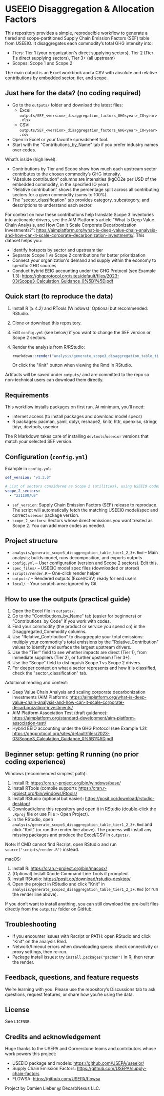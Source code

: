 # USEEIO Disaggregation & Allocation Factors

This repository provides a simple, reproducible workflow to generate a tiered and scope-partitioned Supply Chain Emission Factors (SEF) table from USEEIO. It disaggregates each commodity’s total GHG intensity into:

- Tiers: Tier 1 (your organization's direct supplying sectors), Tier 2 (Tier 1's direct supplying sectors), Tier 3+ (all upstream)
- Scopes: Scope 1 and Scope 2

The main output is an Excel workbook and a CSV with absolute and relative contributions by embedded sector, tier, and scope.

## Just here for the data? (no coding required)

- Go to the `outputs/` folder and download the latest files:
  - Excel: `outputs/SEF_<version>_disaggregation_factors_GHG<year>_IO<year>.xlsx`
  - CSV:   `outputs/SEF_<version>_disaggregation_factors_GHG<year>_IO<year>.csv`
- Open in Excel or your favorite spreadsheet tool.
- Start with the "Contributions_by_Name" tab if you prefer industry names over codes.

What’s inside (high level):
- Contributions by Tier and Scope show how much each upstream sector contributes to the chosen commodity’s GHG intensity.
- “Absolute contribution” columns are intensities (kgCO2e per USD of the embedded commodity, in the specified IO year).
- “Relative contribution” shows the percentage split across all contributing sectors for a given commodity (sums to 100%).
- The "sector_classification" tab provides category, subcategory, and descriptions to understand each sector.

For context on how these contributions help translate Scope 3 inventories into actionable drivers, see the AIM Platform's article "What Is Deep Value Chain Analysis, and How Can It Scale Corporate Decarbonization Investments?": https://aimplatform.org/what-is-deep-value-chain-analysis-and-how-can-it-scale-corporate-decarbonization-investments/. This dataset helps you:
- Identify hotspots by sector and upstream tier
- Separate Scope 1 vs Scope 2 contributions for better prioritization
- Connect your organization's demand and supply within the economy to specific GHG sources
- Conduct hybrid EEIO accounting under the GHG Protocol (see Example 1.3): https://ghgprotocol.org/sites/default/files/2023-03/Scope3_Calculation_Guidance_0%5B1%5D.pdf

## Quick start (to reproduce the data)

1) Install R (≥ 4.2) and RTools (Windows). Optional but recommended: RStudio.
2) Clone or download this repository.
3) Edit `config.yml` (see below) if you want to change the SEF version or Scope 2 sectors.
4) Render the analysis from R/RStudio:
   ```r
   rmarkdown::render("analysis/generate_scope3_disaggregation_table_tier1_2_3+.Rmd")
   ```

   Or click the "Knit" button when viewing the Rmd in RStudio.

Artifacts will be saved under `outputs/` and are committed to the repo so non-technical users can download them directly.

## Requirements

This workflow installs packages on first run. At minimum, you’ll need:

- Internet access (to install packages and download model specs)
- R packages: pacman, yaml, dplyr, reshape2, knitr, httr, openxlsx, stringr, tidyr, devtools, useeior

The R Markdown takes care of installing `devtools`/`useeior` versions that match your selected SEF version.

## Configuration (`config.yml`)

Example in `config.yml`:

```yaml
sef_version: "v1.3.0"

# List of sectors considered as Scope 2 (utilities), using USEEIO codes
scope_2_sectors:
  - "221100/US"
```

- `sef_version`: Supply Chain Emission Factors (SEF) release to reproduce. The script will automatically fetch the matching USEEIO model/spec and correct `useeior` package version.
- `scope_2_sectors`: Sectors whose direct emissions you want treated as Scope 2. You can add more codes as needed.

## Project structure

- `analysis/generate_scope3_disaggregation_table_tier1_2_3+.Rmd` – Main analysis; builds model, runs decomposition, and exports outputs
- `config.yml` – User configuration (version and Scope 2 sectors). Edit this.
- `spec_files/` – USEEIO model spec files (downloaded or stored)
- `scripts/render.R` – One-click render helper
- `outputs/` – Rendered outputs (Excel/CSV) ready for end users
- `local/` – Your scratch area; ignored by Git

## How to use the outputs (practical guide)

1) Open the Excel file in `outputs/`.
2) Go to the "Contributions_by_Name" tab (easier for beginners) or "Contributions_by_Code" if you work with codes.
3) Find your commodity (the product or service you spend on) in the Disaggregated_Commodity columns.
4) Use "Relative_Contribution" to disaggregate your total emissions: multiply your commodity's total emissions by the "Relative_Contribution" values to identify and surface the largest upstream drivers.
5) Use the "Tier" field to see whether impacts are direct (Tier 1), from immediate suppliers (Tier 2), or further upstream (Tier 3+).
6) Use the "Scope" field to distinguish Scope 1 vs Scope 2 drivers.
7) For deeper context on what a sector represents and how it is classified, check the "sector_classification" tab.

Additional reading and context:
- Deep Value Chain Analysis and scaling corporate decarbonization investments (AIM Platform): https://aimplatform.org/what-is-deep-value-chain-analysis-and-how-can-it-scale-corporate-decarbonization-investments/
- AIM Platform Association Test (draft guidance): https://aimplatform.org/standard-development/aim-platform-association-test/
- Hybrid EEIO accounting under the GHG Protocol (see Example 1.3): https://ghgprotocol.org/sites/default/files/2023-03/Scope3_Calculation_Guidance_0%5B1%5D.pdf

## Beginner setup: getting R running (no prior coding experience)

Windows (recommended simplest path):
1) Install R: https://cran.r-project.org/bin/windows/base/
2) Install RTools (compile support): https://cran.r-project.org/bin/windows/Rtools/
3) Install RStudio (optional but easier): https://posit.co/download/rstudio-desktop/
4) Download/clone this repository and open it in RStudio (double-click the `.Rproj` file or use File > Open Project).
5) In the RStudio, open `analysis/generate_scope3_disaggregation_table_tier1_2_3+.Rmd` and click "Knit" (or run the render line above). The process will install any missing packages and produce the Excel/CSV in `outputs/`.

Note: If CMD cannot find Rscript, open RStudio and run `source("scripts/render.R")` instead.

macOS:
1) Install R: https://cran.r-project.org/bin/macosx/
2) (Optional) Install Xcode Command Line Tools if prompted.
3) Install RStudio: https://posit.co/download/rstudio-desktop/
4) Open the project in RStudio and click "Knit" in `analysis/generate_scope3_disaggregation_table_tier1_2_3+.Rmd` (or run the render line above).

If you don’t want to install anything, you can still download the pre-built files directly from the `outputs/` folder on GitHub.

## Troubleshooting

- If you encounter issues with Rscript or PATH: open RStudio and click "Knit" on the analysis Rmd.
- Network/timeout errors when downloading specs: check connectivity or proxy settings, then re-run.
- Package install issues: try `install.packages("pacman")` in R, then rerun the render.

## Feedback, questions, and feature requests

We’re learning with you. Please use the repository’s Discussions tab to ask questions, request features, or share how you’re using the data.

## License

See `LICENSE`.

## Credits and acknowledgement

Huge thanks to the USEPA and Cornerstone teams and contributors whose work powers this project:
- USEEIO package and models: https://github.com/USEPA/useeior/
- Supply Chain Emission Factors: https://github.com/USEPA/supply-chain-factors
- FLOWSA: https://github.com/USEPA/flowsa

Project by Damien Lieber @ DecarbNexus LLC.
